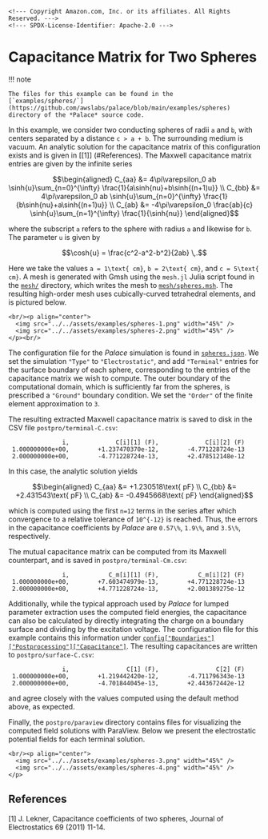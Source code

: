 ```@raw html
<!--- Copyright Amazon.com, Inc. or its affiliates. All Rights Reserved. --->
<!--- SPDX-License-Identifier: Apache-2.0 --->
```

# Capacitance Matrix for Two Spheres

!!! note
    
    The files for this example can be found in the
    [`examples/spheres/`](https://github.com/awslabs/palace/blob/main/examples/spheres)
    directory of the *Palace* source code.

In this example, we consider two conducting spheres of radii ``a`` and ``b``, with centers
separated by a distance ``c > a + b``. The surrounding medium is vacuum. An analytic
solution for the capacitance matrix of this configuration exists and is given in
[[1]] (#References). The Maxwell capacitance matrix entries are given by the infinite series

```math
\begin{aligned}
C_{aa} &= 4\pi\varepsilon_0 ab \sinh{u}\sum_{n=0}^{\infty} \frac{1}{a\sinh{nu}+b\sinh{(n+1)u}} \\
C_{bb} &= 4\pi\varepsilon_0 ab \sinh{u}\sum_{n=0}^{\infty} \frac{1}{b\sinh{nu}+a\sinh{(n+1)u}} \\
C_{ab} &= -4\pi\varepsilon_0 \frac{ab}{c} \sinh{u}\sum_{n=1}^{\infty} \frac{1}{\sinh{nu}}
\end{aligned}
```

where the subscript ``a`` refers to the sphere with radius ``a`` and likewise for ``b``. The
parameter ``u`` is given by

```math
\cosh{u} = \frac{c^2-a^2-b^2}{2ab} \,.
```

Here we take the values ``a = 1\text{ cm}``, ``b = 2\text{ cm}``, and ``c = 5\text{ cm}``. A
mesh is generated with Gmsh using the `mesh.jl` Julia script found in the
[`mesh/`](https://github.com/awslabs/palace/blob/main/examples/spheres/mesh) directory,
which writes the mesh to
[`mesh/spheres.msh`](https://github.com/awslabs/palace/blob/main/examples/spheres/mesh/spheres.msh).
The resulting high-order mesh uses cubically-curved tetrahedral elements, and is pictured
below.

```@raw html
<br/><p align="center">
  <img src="../../assets/examples/spheres-1.png" width="45%" />
  <img src="../../assets/examples/spheres-2.png" width="45%" />
</p><br/>
```

The configuration file for the *Palace* simulation is found in
[`spheres.json`](https://github.com/awslabs/palace/blob/main/examples/spheres/spheres.json).
We set the simulation `"Type"` to `"Electrostatic"`, and add `"Terminal"` entries for the
surface boundary of each sphere, corresponding to the entries of the capacitance matrix we
wish to compute. The outer boundary of the computational domain, which is sufficiently far
from the spheres, is prescribed a `"Ground"` boundary condition. We set the `"Order"` of
the finite element approximation to ``3``.

The resulting extracted Maxwell capacitance matrix is saved to disk in the CSV file
`postpro/terminal-C.csv`:

```
               i,             C[i][1] (F),             C[i][2] (F)
 1.000000000e+00,        +1.237470370e-12,        -4.771228724e-13
 2.000000000e+00,        -4.771228724e-13,        +2.478512148e-12
```

In this case, the analytic solution yields

```math
\begin{aligned}
C_{aa} &= +1.230518\text{ pF} \\
C_{bb} &= +2.431543\text{ pF} \\
C_{ab} &= -0.4945668\text{ pF}
\end{aligned}
```

which is computed using the first ``n=12`` terms in the series after which convergence to a
relative tolerance of ``10^{-12}`` is reached. Thus, the errors in the capacitance
coefficients by *Palace* are ``0.57\%``, ``1.9\%``, and ``3.5\%``, respectively.

The mutual capacitance matrix can be computed from its Maxwell counterpart, and is saved in
`postpro/terminal-Cm.csv`:

```
               i,           C_m[i][1] (F),           C_m[i][2] (F)
 1.000000000e+00,        +7.603474979e-13,        +4.771228724e-13
 2.000000000e+00,        +4.771228724e-13,        +2.001389275e-12
```

Additionally, while the typical approach used by *Palace* for lumped parameter extraction
uses the computed field energies, the capacitance can also be calculated by directly
integrating the charge on a boundary surface and dividing by the excitation voltage. The
configuration file for this example contains this information under
[`config["Boundaries"]["Postprocessing"]["Capacitance"]`](../config/boundaries.md#boundaries%5B%22Postprocessing%22%5D%5B%22Capacitance%22%5D).
The resulting capacitances are written to `postpro/surface-C.csv`:

```
               i,                C[1] (F),                C[2] (F)
 1.000000000e+00,        +1.219442420e-12,        -4.711796343e-13
 2.000000000e+00,        -4.701844045e-13,        +2.443672442e-12
```

and agree closely with the values computed using the default method above, as expected.

Finally, the `postpro/paraview` directory contains files for visualizing the computed field
solutions with ParaView. Below we present the electrostatic potential fields for each
terminal solution.

```@raw html
<br/><p align="center">
  <img src="../../assets/examples/spheres-3.png" width="45%" />
  <img src="../../assets/examples/spheres-4.png" width="45%" />
</p>
```

## References

[1] J. Lekner, Capacitance coefficients of two spheres, Journal of Electrostatics 69
(2011) 11-14.
